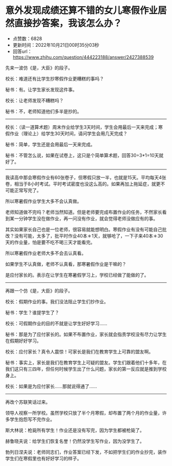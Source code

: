 # 意外发现成绩还算不错的女儿寒假作业居然直接抄答案，我该怎么办？
- 点赞数：6828
- 更新时间：2022年10月21日00时35分03秒
- 回答url：https://www.zhihu.com/question/444223188/answer/2427388539
<body>
 <p data-pid="kSX61t3k">先来一波仿《是，大臣》的段子。</p>
 <p data-pid="ATYDEn6f">校长：难道还有比学生抄寒假作业更糟糕的事吗？</p>
 <p data-pid="67nCDb_V">秘书：有。让学生家长发现这件事。</p>
 <p data-pid="qgbGQyVw">校长：让老师发现不糟糕吗？</p>
 <p data-pid="pElt3T4p">秘书：不，老师知道他们多半是抄的。</p>
 <hr>
 <p data-pid="O85KQEkM">校长：（读一道算术题）周末作业给学生3天时间，学生会用最后一天来完成；寒假作业（理论上）给学生30天时间，请问学生会用几天完成？</p>
 <p data-pid="dHp-RKE5">秘书：简单，学生还是会用最后一天来完成。</p>
 <p data-pid="yE3Fzf2N">秘书：不管怎么说，如果在试卷上，这只是个简单算术题，回答30÷3*1=10天就好了。</p>
 <hr>
 <p data-pid="6IwTlMQe">我读高中那会寒假作业有60张卷子，但寒假只放一半，也就是15天。平均每天4张卷，相当于8小时考试。平时考试密度也没这么高的。如果再加上拖延症，就更不可能正常写完了。</p>
 <p data-pid="oQoN_2gv">所以寒暑假作业学生大多不会认真做。</p>
 <p data-pid="MCyZhEo6">老师知道做不完吗？老师当然知道。但是老师要完成布置作业的任务，不然家长看到某一分钟学生没在做作业，再一问没有作业，就会觉得老师没做应有的事。</p>
 <p data-pid="dgDDsfNX">其实如果家长自己也是一位老师，很容易就能想明白。寒假作业有没有可能自己批改？没有可能，太多了，批平时作业40本＊1天，就够呛了，一下子来40本＊30天的作业量，怕是要不吃不喝三天才能看完。</p>
 <p data-pid="2EiS_hm_">所以寒暑假作业老师大多不会去认真看。</p>
 <p data-pid="PBtRK62P">如果学生不认真做，老师不认真看，那寒暑假作业是干嘛的？</p>
 <p data-pid="8XAN-pNN">是应付家长的。表示在让学生在寒暑假学习上，学校已经做了能做的了。</p>
 <hr>
 <p data-pid="Dp9ugxb_">再跟一个仿《是，大臣》的段子。</p>
 <p data-pid="jewbUaep">校长：假期作业的事。我们没法阻止学生们抄作业。</p>
 <p data-pid="YhgZZd_9">秘书：学生？谁提学生了？</p>
 <p data-pid="bNLyPMaY">校长：可假期作业的目的不就是让学生好好学习……</p>
 <p data-pid="NEZlR37q">秘书：那是为了应付家长的。如果不布置作业，家长就会指责学校没有尽力让学生在假期好好学习。</p>
 <p data-pid="5yJZq7K0">校长：应付家长？真令人震惊！可家长是我们在教育学生上可靠的盟友啊。</p>
 <p data-pid="zPJCscll">秘书：事实上，家长是我们在教育学生上可疑的盟友。学生们跟着他们十多年，在我们这只有三四年，但任何时候学生出了什么问题，家长的第一反应就是推到学校身上。</p>
 <p data-pid="MDt3lfwr">校长：如果是为应付家长……那就说得通了……</p>
 <hr>
 <p data-pid="wXvlV_QC">再改个苏联笑话过来。</p>
 <p data-pid="zJFL1gQd">领导人视察一所学校。虽然学校只放了半个月寒假，却布置了两个月的作业量，许多学生抱怨写不完作业。</p>
 <p data-pid="G-C4UPDX">斯大林说：枪毙所有学生！作业还是没有写完，因为学生都被枪毙了。</p>
 <p data-pid="rBbDjSsd">赫鲁晓夫说：给学生们恢复名誉！仍然没学生写作业，因为没学生了。</p>
 <p data-pid="yTQZHwdR">勃列日涅夫说：老师同志们，作业答案已经下发，不如把学生们的作业抄完，装作学生们在寒假里也有好好学习的样子。</p>
</body>